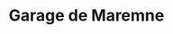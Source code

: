 ---
title: "Garage de Maremne"
url: /saint-geours-de-maremne/garage-de-maremne/
shop: réparation de voitures
---